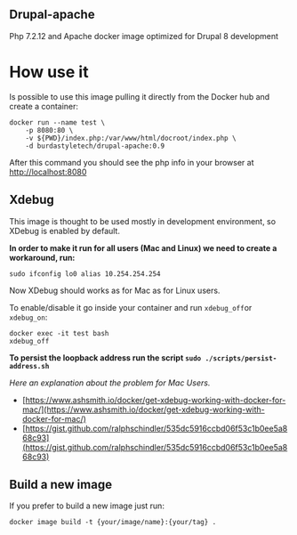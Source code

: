 Drupal-apache
--------------------
Php 7.2.12 and Apache docker image optimized for Drupal 8 development

# How use it
Is possible to use this image pulling it directly from the Docker hub and create a container:
```
docker run --name test \
    -p 8080:80 \
    -v ${PWD}/index.php:/var/www/html/docroot/index.php \
    -d burdastyletech/drupal-apache:0.9
```
After this command you should see the php info in your browser at [http://localhost:8080](http://localhost:8080)

## Xdebug
This image is thought to be used mostly in development environment, so XDebug is enabled by default.

**In order to make it run for all users (Mac and Linux) we need to create a workaround, run:**
```
sudo ifconfig lo0 alias 10.254.254.254
```

Now XDebug should works as for Mac as for Linux users.

To enable/disable it go inside your container and run ```xdebug_off```or ```xdebug_on```:
```
docker exec -it test bash
xdebug_off
```

**To persist the loopback address run the script ```sudo ./scripts/persist-address.sh```**

*Here an explanation about the problem for Mac Users.*
- [https://www.ashsmith.io/docker/get-xdebug-working-with-docker-for-mac/](https://www.ashsmith.io/docker/get-xdebug-working-with-docker-for-mac/)
- [https://gist.github.com/ralphschindler/535dc5916ccbd06f53c1b0ee5a868c93](https://gist.github.com/ralphschindler/535dc5916ccbd06f53c1b0ee5a868c93)


## Build a new image
If you prefer to build a new image just run:
```
docker image build -t {your/image/name}:{your/tag} .
```


